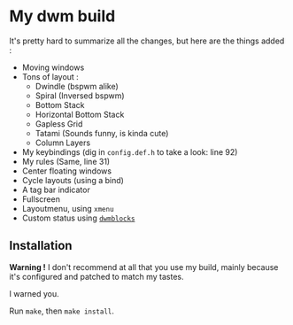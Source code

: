 # My dwm build

It's pretty hard to summarize all the changes, but here are the things added :
- Moving windows
- Tons of layout :
  - Dwindle (bspwm alike)
  - Spiral (Inversed bspwm)
  - Bottom Stack
  - Horizontal Bottom Stack
  - Gapless Grid
  - Tatami (Sounds funny, is kinda cute)
  - Column Layers
- My keybindings (dig in `config.def.h` to take a look: line 92)
- My rules (Same, line 31)
- Center floating windows
- Cycle layouts (using a bind)
- A tag bar indicator
- Fullscreen
- Layoutmenu, using `xmenu`
- Custom status using [`dwmblocks`](https://github.com/Luc-Saccoccio/dwmblocks)

## Installation

**Warning !** I don't recommend at all that you use my build, mainly because it's configured and patched to match my tastes.

I warned you.

Run `make`, then `make install`.
